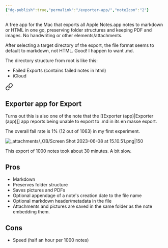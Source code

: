 ```yaml
---
{"dg-publish":true,"permalink":"/exporter-app/","noteIcon":"2"}
---
```


A free app for the Mac that exports all Apple Notes.app notes to markdown or HTML in one go, preserving folder structures and keeping PDF and images. No handwriting or other elements/attachments.

After selecting a target directory of the export, the file format seems to default to markdown, not HTML. Good! I happen to want .md.

The directory structure from root is like this:
- Failed Exports (contains failed notes in html)
- iCloud


<div class="transclusion internal-embed is-loaded"><a class="markdown-embed-link" href="/apple-notes-disinteroperability/#exporter-app-for-export" aria-label="Open link"><svg xmlns="http://www.w3.org/2000/svg" width="24" height="24" viewBox="0 0 24 24" fill="none" stroke="currentColor" stroke-width="2" stroke-linecap="round" stroke-linejoin="round" class="svg-icon lucide-link"><path d="M10 13a5 5 0 0 0 7.54.54l3-3a5 5 0 0 0-7.07-7.07l-1.72 1.71"></path><path d="M14 11a5 5 0 0 0-7.54-.54l-3 3a5 5 0 0 0 7.07 7.07l1.71-1.71"></path></svg></a><div class="markdown-embed">



## Exporter app for Export

Turns out this is also one of the note that the [[Exporter (app)\|Exporter (app)]] app reports being unable to export to .md in its en masse export.

The overall fail rate is 1% (12 out of 1063) in my first experiment.

![_attachments/_OB/Screen Shot 2023-06-08 at 15.10.51.png|150](/img/user/_attachments/_OB/Screen%20Shot%202023-06-08%20at%2015.10.51.png)

This export of 1000 notes took about 30 minutes. A bit slow.


</div></div>


## Pros
- Markdown
- Preserves folder structure
- Saves pictures and PDFs
- Optional appendage of a note's creation date to the file name
- Optional markdown header/metadata in the file
- Attachments and pictures are saved in the same folder as the note embedding them.

## Cons
- Speed (half an hour per 1000 notes)